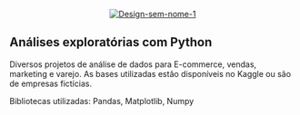 <p align="center">
  <a href="https://ibb.co/FYZDRTw"><img src="https://i.ibb.co/z294qvR/Design-sem-nome-1.png" alt="Design-sem-nome-1" border="0"></a>
</p>


## Análises exploratórias com Python

Diversos projetos de análise de dados para E-commerce, vendas, marketing e varejo.
As bases utilizadas estão disponíveis no Kaggle ou são de empresas fictícias. 

Bibliotecas utilizadas: Pandas, Matplotlib, Numpy  
